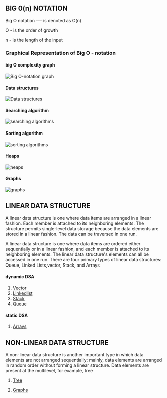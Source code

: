 ## BIG 0(n) NOTATION
Big O notation --- is denoted as O(n)

O - is the order of growth

n - is the length of the input


### Graphical Representation of Big O - notation
#### big O complexity graph
![Big O-notation graph](https://paper-attachments.dropbox.com/s_2D428973624E7FC84C7D69D11421DE762BEA6B6F3361231FCDCAE0425D14526F_1664885448372_Untitled.drawio+17.png)

#### Data structures
![Data structures](https://he-s3.s3.amazonaws.com/media/uploads/c14cb1f.JPG)

#### Searching algorithm

![searching algorithms](https://he-s3.s3.amazonaws.com/media/uploads/1e0079d.JPG)

#### Sorting algorithm

![sorting algorithms](https://he-s3.s3.amazonaws.com/media/uploads/2d5308d.JPG)

#### Heaps

![heaps](https://he-s3.s3.amazonaws.com/media/uploads/3a17756.JPG)
#### Graphs

![graphs](https://he-s3.s3.amazonaws.com/media/uploads/526213e.JPG)

## LINEAR DATA STRUCTURE
A linear data structure is one where data items are arranged in a linear fashion. Each member is attached to its neighboring elements. The structure permits single-level data storage because the data elements are stored in a linear fashion. The data can be traversed in one run.

A linear data structure is one where data items are ordered either sequentially or in a linear fashion, and each member is attached to its neighboring elements. The linear data structure's elements can all be accessed in one run. There are four primary types of linear data structures: Queue, Linked Lists,vector, Stack, and Arrays
#### dynamic DSA
1. [Vector]()
2. [Linkedlist]()
3. [Stack]()
4. [Queue]()

#### static DSA 
1. [Arrays]()


## NON-LINEAR DATA STRUCTURE

A non-linear data structure is another important type in which data elements are not arranged sequentially; mainly, data elements are arranged in random order without forming a linear structure. Data elements are present at the multilevel, for example, tree

1. [Tree]()  

2. [Graphs]()   